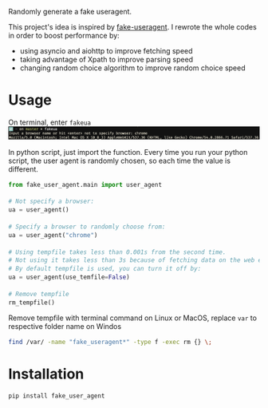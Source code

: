 Randomly generate a fake useragent.

This project's idea is inspired by [fake-useragent](https://github.com/hellysmile/fake-useragent). I rewrote the whole codes in order to boost performance by:
  - using asyncio and aiohttp to improve fetching speed
  - taking advantage of Xpath to improve parsing speed
  - changing random choice algorithm to improve random choice speed

# Usage
On terminal, enter `fakeua`
![](/screenshots/browser.png)

In python script, just import the function. Every time you run your python script, the user agent is randomly chosen, so each time the value is different.
```python
from fake_user_agent.main import user_agent

# Not specify a browser:
ua = user_agent()

# Specify a browser to randomly choose from:
ua = user_agent("chrome")

# Using tempfile takes less than 0.001s from the second time. 
# Not using it takes less than 3s because of fetching data on the web each time.
# By default tempfile is used, you can turn it off by:
ua = user_agent(use_temfile=False)

# Remove tempfile
rm_tempfile()
```

Remove tempfile with terminal command on Linux or MacOS, replace `var` to respective folder name on Windos
```bash
find /var/ -name "fake_useragent*" -type f -exec rm {} \;
```

# Installation
```python
pip install fake_user_agent
```

